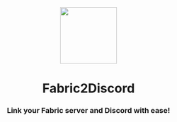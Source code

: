 <div align="center">
<img src="https://raw.githubusercontent.com/rogi27/Fabric2Discord/main/src/main/resources/assets/f2d/icon.png" height="128" />

# Fabric2Discord
### Link your Fabric server and Discord with ease!
</div>